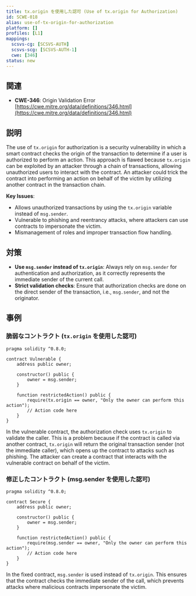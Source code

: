 ```yaml
---
title: tx.origin を使用した認可 (Use of tx.origin for Authorization)
id: SCWE-018
alias: use-of-tx-origin-for-authorization
platform: []
profiles: [L1]
mappings:
  scsvs-cg: [SCSVS-AUTH]
  scsvs-scg: [SCSVS-AUTH-1]
  cwe: [346]
status: new
---
```


## 関連
- **CWE-346**: Origin Validation Error
  [https://cwe.mitre.org/data/definitions/346.html](https://cwe.mitre.org/data/definitions/346.html)

## 説明
The use of `tx.origin` for authorization is a security vulnerability in which a smart contract checks the origin of the transaction to determine if a user is authorized to perform an action. This approach is flawed because `tx.origin` can be exploited by an attacker through a chain of transactions, allowing unauthorized users to interact with the contract. An attacker could trick the contract into performing an action on behalf of the victim by utilizing another contract in the transaction chain.

**Key Issues**:
- Allows unauthorized transactions by using the `tx.origin` variable instead of `msg.sender`.
- Vulnerable to phishing and reentrancy attacks, where attackers can use contracts to impersonate the victim.
- Mismanagement of roles and improper transaction flow handling.

## 対策
- **Use `msg.sender` instead of `tx.origin`**: Always rely on `msg.sender` for authentication and authorization, as it correctly represents the immediate sender of the current call.
- **Strict validation checks**: Ensure that authorization checks are done on the direct sender of the transaction, i.e., `msg.sender`, and not the originator.

## 事例

### 脆弱なコントラクト (`tx.origin` を使用した認可)
```solidity
pragma solidity ^0.8.0;

contract Vulnerable {
    address public owner;

    constructor() public {
        owner = msg.sender;
    }

    function restrictedAction() public {
        require(tx.origin == owner, "Only the owner can perform this action");
        // Action code here
    }
}
```
In the vulnerable contract, the authorization check uses `tx.origin` to validate the caller. This is a problem because if the contract is called via another contract, `tx.origin` will return the original transaction sender (not the immediate caller), which opens up the contract to attacks such as phishing. The attacker can create a contract that interacts with the vulnerable contract on behalf of the victim.



### 修正したコントラクト (msg.sender を使用した認可)
```solidity
pragma solidity ^0.8.0;

contract Secure {
    address public owner;

    constructor() public {
        owner = msg.sender;
    }

    function restrictedAction() public {
        require(msg.sender == owner, "Only the owner can perform this action");
        // Action code here
    }
}

```
In the fixed contract, `msg.sender` is used instead of `tx.origin`. This ensures that the contract checks the immediate sender of the call, which prevents attacks where malicious contracts impersonate the victim.
